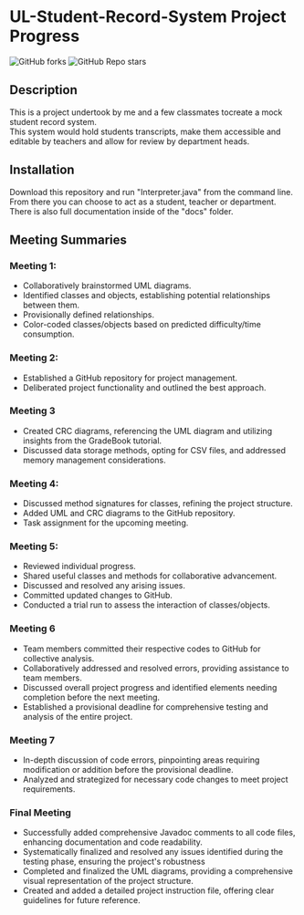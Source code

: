 # UL-Student-Record-System Project Progress

<img alt="GitHub forks" src="https://img.shields.io/github/forks/Chris-B33/UL-student-record-system"> <img alt="GitHub Repo stars" src="https://img.shields.io/github/stars/Chris-B33/UL-student-record-system">

## Description

This is a project undertook by me and a few classmates tocreate a mock student record system.<br>
This system would hold students transcripts, make them accessible and editable by teachers and allow for review by department heads.

## Installation

Download this repository and run "Interpreter.java" from the command line.<br>
From there you can choose to act as a student, teacher or department.<br>
There is also full documentation inside of the "docs" folder.

## Meeting Summaries

### Meeting 1:
* Collaboratively brainstormed UML diagrams.
* Identified classes and objects, establishing potential relationships between them.
* Provisionally defined relationships.
* Color-coded classes/objects based on predicted difficulty/time consumption.

### Meeting 2:
* Established a GitHub repository for project management.
* Deliberated project functionality and outlined the best approach.

### Meeting 3
* Created CRC diagrams, referencing the UML diagram and utilizing insights from the GradeBook tutorial.
* Discussed data storage methods, opting for CSV files, and addressed memory management considerations.

### Meeting 4:
* Discussed method signatures for classes, refining the project structure.
* Added UML and CRC diagrams to the GitHub repository.
* Task assignment for the upcoming meeting.

### Meeting 5:
* Reviewed individual progress.
* Shared useful classes and methods for collaborative advancement.
* Discussed and resolved any arising issues.
* Committed updated changes to GitHub.
* Conducted a trial run to assess the interaction of classes/objects.

### Meeting 6
* Team members committed their respective codes to GitHub for collective analysis.
* Collaboratively addressed and resolved errors, providing assistance to team members.
* Discussed overall project progress and identified elements needing completion before the next meeting.
* Established a provisional deadline for comprehensive testing and analysis of the entire project.

### Meeting 7
* In-depth discussion of code errors, pinpointing areas requiring modification or addition before the provisional deadline.
* Analyzed and strategized for necessary code changes to meet project requirements.

### Final Meeting
* Successfully added comprehensive Javadoc comments to all code files, enhancing documentation and code readability.
* Systematically finalized and resolved any issues identified during the testing phase, ensuring the project's robustness
* Completed and finalized the UML diagrams, providing a comprehensive visual representation of the project structure.
* Created and added a detailed project instruction file, offering clear guidelines for future reference.
